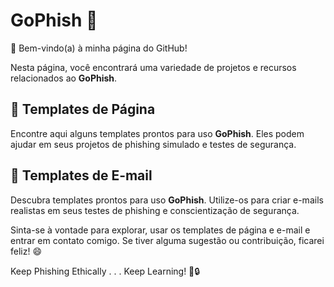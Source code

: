 # GoPhish 🎣

👋 Bem-vindo(a) à minha página do GitHub!

Nesta página, você encontrará uma variedade de projetos e recursos relacionados ao **GoPhish**.

## 📄 Templates de Página

Encontre aqui alguns templates prontos para uso **GoPhish**. Eles podem ajudar em seus projetos de phishing simulado e testes de segurança.

## 📧 Templates de E-mail

Descubra templates prontos para uso **GoPhish**. Utilize-os para criar e-mails realistas em seus testes de phishing e conscientização de segurança.

Sinta-se à vontade para explorar, usar os templates de página e e-mail e entrar em contato comigo. Se tiver alguma sugestão ou contribuição, ficarei feliz! 😄

Keep Phishing Ethically . . . Keep Learning! 🚀🔒
